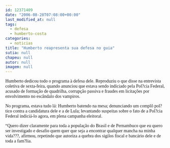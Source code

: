 ```yaml
---
id: 12371409
date: "2006-08-28T07:08:00+00:00"
last_modified_at: null
tags:
  - defesa
  - humberto-costa
categories:
  - noticias
title: "Humberto reapresenta sua defesa no guia"
sutia: null
chapeu: null
autor: null
imagem: null
---
```

<p><P><FONT face=Verdana>Humberto dedicou todo o programa à defesa dele. Reproduziu o que disse na entrevista coletiva de sexta-feira, quando anunciou que estava sendo indiciado pela Pol?cia Federal, acusado de formação de quadrilha, corrupção passiva e fraudes em licitações por envolvimento no escândalo dos vampiros.</FONT></P></p>
<p><P><FONT face=Verdana>No programa, estava tudo lá: Humberto batendo na mesa; denunciando um complô pol?tico contra a candidatura dele e a de Lula; levantando suspeitas sobre o fato de a Pol?cia Federal indiciá-lo agora, em plena campanha eleitoral.</FONT></P></p>
<p><P><FONT face=Verdana>“Quero dizer claramente para toda a população do Brasil e de Pernambuco que eu quero ser investigado e desafio quem quer que seja a encontrar qualquer mancha na minha vida???, afirmou, repetindo que autoriza a quebra dos sigilos fiscal e bancário dele e de toda a fam?lia.</FONT></P> </p>
